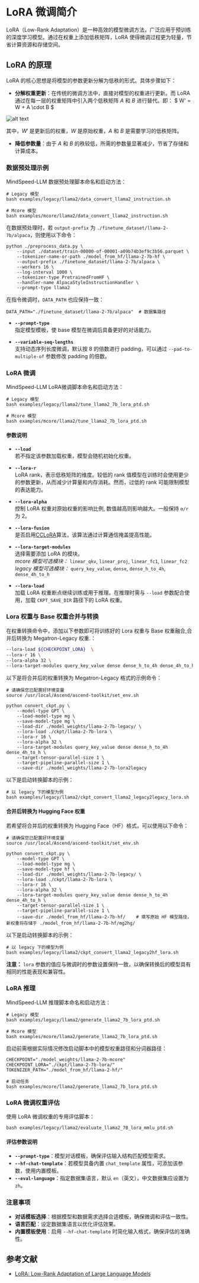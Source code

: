 # LoRA 微调简介

LoRA（Low-Rank Adaptation）是一种高效的模型微调方法，广泛应用于预训练的深度学习模型。通过在权重上添加低秩矩阵，LoRA 使得微调过程更为轻量，节省计算资源和存储空间。

## LoRA 的原理

LoRA 的核心思想是将模型的参数更新分解为低秩的形式。具体步骤如下：

- **分解权重更新**：在传统的微调方法中，直接对模型的权重进行更新。而 LoRA 通过在每一层的权重矩阵中引入两个低秩矩阵 $A$ 和 $B$ 进行替代。即：
$
W' = W + A \cdot B
$

![alt text](../../sources/images/lora_finetune/lora_model.png)

   其中，$W'$ 是更新后的权重，$W$ 是原始权重，$A$ 和 $B$ 是需要学习的低秩矩阵。

- **降低参数量**：由于 $A$ 和 $B$ 的秩较低，所需的参数量显著减少，节省了存储和计算成本。

### 数据预处理示例

MindSpeed-LLM 数据预处理脚本命名和启动方法：

```shell
# Legacy 模型
bash examples/legacy/llama2/data_convert_llama2_instruction.sh

# Mcore 模型
bash examples/mcore/llama2/data_convert_llama2_instruction.sh
```

在数据预处理时，若 `output-prefix` 为 `./finetune_dataset/llama-2-7b/alpaca`，则使用以下命令：

```shell
python ./preprocess_data.py \
    --input ./dataset/train-00000-of-00001-a09b74b3ef9c3b56.parquet \
    --tokenizer-name-or-path ./model_from_hf/llama-2-7b-hf \
    --output-prefix ./finetune_dataset/llama-2-7b/alpaca \
    --workers 16 \
    --log-interval 1000 \
    --tokenizer-type PretrainedFromHF \
    --handler-name AlpacaStyleInstructionHandler \
    --prompt-type llama2
```

在指令微调时，`DATA_PATH` 也应保持一致：

```shell
DATA_PATH="./finetune_dataset/llama-2-7b/alpaca"  # 数据集路径
```

- **`--prompt-type`**  
  指定模型模板，使 base 模型在微调后具备更好的对话能力。

- **`--variable-seq-lengths`**  
  支持动态序列长度微调，默认按 8 的倍数进行 padding，可以通过 `--pad-to-multiple-of` 参数修改 padding 的倍数。

### LoRA 微调

MindSpeed-LLM LoRA微调脚本命名和启动方法：

```shell
# Legacy 模型
bash examples/legacy/llama2/tune_llama2_7b_lora_ptd.sh

# Mcore 模型
bash examples/mcore/llama2/tune_llama2_7b_lora_ptd.sh
```
#### 参数说明
- **`--load`**  
  若不指定该参数加载权重，模型会随机初始化权重。

- **`--lora-r`**  
  LoRA rank，表示低秩矩阵的维度。较低的 rank 值模型在训练时会使用更少的参数更新，从而减少计算量和内存消耗。然而，过低的 rank 可能限制模型的表达能力。

- **`--lora-alpha`**  
  控制 LoRA 权重对原始权重的影响比例, 数值越高则影响越大。一般保持 `α/r` 为 2。

- **`--lora-fusion`**  
  是否启用<td><a href="./docs/features/cc_lora.md">CCLoRA</a></td>算法，该算法通过计算通信掩盖提高性能。

- **`--lora-target-modules`**  
  选择需要添加 LoRA 的模块。  
  *mcore 模型可选模块：* `linear_qkv`, `linear_proj`, `linear_fc1`, `linear_fc2`  
  *legacy 模型可选模块：* `query_key_value`, `dense`, `dense_h_to_4h`, `dense_4h_to_h`

- **`--lora-load`**  
  加载 LoRA 权重断点继续训练或用于推理。在推理时需与 `--load` 参数配合使用，加载 `CKPT_SAVE_DIR` 路径下的 LoRA 权重。

### Lora 权重与 Base 权重合并与转换

在权重转换命令中，添加以下参数即可将训练好的 Lora 权重与 Base 权重融合,合并后转换为 Megatron-Legacy 权重.：

```bash
--lora-load ${CHECKPOINT_LORA}  \
--lora-r 16 \
--lora-alpha 32 \
--lora-target-modules query_key_value dense dense_h_to_4h dense_4h_to_h \
```

以下是将合并后的权重转换为 Megatron-Legacy 格式的示例命令：

```shell
# 请确保您已配置好环境变量
source /usr/local/Ascend/ascend-toolkit/set_env.sh

python convert_ckpt.py \
    --model-type GPT \
    --load-model-type mg \
    --save-model-type mg \
    --load-dir ./model_weights/llama-2-7b-legacy/ \
    --lora-load ./ckpt/llama-2-7b-lora \
    --lora-r 16 \
    --lora-alpha 32 \
    --lora-target-modules query_key_value dense dense_h_to_4h dense_4h_to_h \
    --target-tensor-parallel-size 1 \
    --target-pipeline-parallel-size 1 \
    --save-dir ./model_weights/llama-2-7b-lora2legacy
```

以下是启动转换脚本的示例：

```shell
# 以 legacy 下的模型为例
bash examples/legacy/llama2/ckpt_convert_llama2_legacy2legacy_lora.sh
```

#### 合并后转换为 Hugging Face 权重

若希望将合并后的权重转换为 Hugging Face（HF）格式，可以使用以下命令：

```shell
# 请确保您已配置好环境变量
source /usr/local/Ascend/ascend-toolkit/set_env.sh

python convert_ckpt.py \
    --model-type GPT \
    --load-model-type mg \
    --save-model-type hf \
    --load-dir ./model_weights/llama-2-7b-legacy/ \
    --lora-load ./ckpt/llama-2-7b-lora \
    --lora-r 16 \
    --lora-alpha 32 \
    --lora-target-modules query_key_value dense dense_h_to_4h dense_4h_to_h \
    --target-tensor-parallel-size 1 \
    --target-pipeline-parallel-size 1 \
    --save-dir ./model_from_hf/llama-2-7b-hf/    # 填写原始 HF 模型路径，新权重将存储于 ./model_from_hf/llama-2-7b-hf/mg2hg/
```

以下是启动转换脚本的示例：

```shell
# 以 legacy 下的模型为例
bash examples/legacy/llama2/ckpt_convert_llama2_legacy2hf_lora.sh
```

**注意：** `lora` 参数的值应与微调时的参数设置保持一致，以确保转换后的模型具有相同的性能表现和兼容性。

### LoRA 推理

MindSpeed-LLM 推理脚本命名和启动方法：

```shell
# Legacy 模型
bash examples/legacy/llama2/generate_llama2_7b_lora_ptd.sh

# Mcore 模型
bash examples/mcore/llama2/generate_llama2_7b_lora_ptd.sh
```

启动前需根据实际情况修改启动脚本中的模型权重路径和分词器路径：

```shell
CHECKPOINT="./model_weights/llama-2-7b-mcore"
CHECKPOINT_LORA="./ckpt/llama-2-7b-lora/"
TOKENIZER_PATH="./model_from_hf/llama-2-hf/"

# 启动任务
bash examples/mcore/llama2/generate_llama2_7b_lora_ptd.sh
```

### LoRA 微调权重评估

使用 LoRA 微调权重的专用评估脚本：

```shell
bash examples/legacy/llama2/evaluate_llama2_7B_lora_mmlu_ptd.sh
```

#### 评估参数说明

- **`--prompt-type`**：模型对话模板，确保评估输入结构匹配模型需求。
- **`--hf-chat-template`**：若模型具备内置 `chat_template` 属性，可添加该参数，使用内置模板。
- **`--eval-language`**：指定数据集语言，默认 `en`（英文），中文数据集应设置为 `zh`。

### 注意事项

- **对话模板选择**：根据模型和数据需求选择合适模板，确保微调和评估一致性。
- **语言匹配**：设定数据集语言以优化评估效果。
- **内置模板使用**：启用 `--hf-chat-template` 时简化输入格式，确保评估的准确性。
## 参考文献

- [LoRA: Low-Rank Adaptation of Large Language Models](https://arxiv.org/abs/2106.09685)